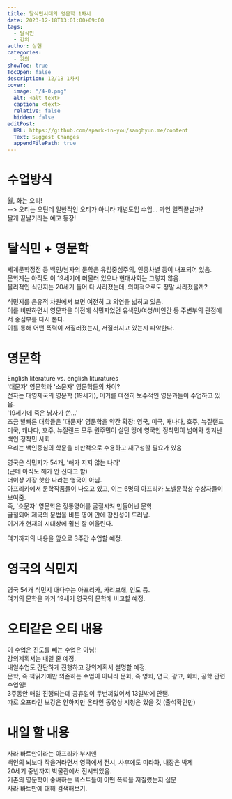 ```yaml
---
title: 탈식민시대의 영문학 1차시
date: 2023-12-18T13:01:00+09:00
tags:
  - 탈식민
  - 강의
author: 상현
categories:
  - 강의
showToc: true
TocOpen: false
description: 12/18 1차시
cover:
  image: "/4-0.png"
  alt: <alt text>
  caption: <text>
  relative: false
  hidden: false
editPost:
  URL: https://github.com/spark-in-you/sanghyun.me/content
  Text: Suggest Changes
  appendFilePath: true
---
```

# 수업방식
월, 화는 오티!  
--> 오티는 오틴데 일반적인 오티가 아니라 개념도입 수업... 과연 일찍끝날까?  
짤게 끝날거라는 예고 등장!

# 탈식민 + 영문학
세계문학정전 등 백인/남자의 문학은 유럽중심주의, 인종차별 등이 내포되어 있음.  
문학계는 아직도 이 19세기에 머물러 있으나 현대사회는 그렇지 않음.  
물리적인 식민지는 20세기 들어 다 사라졌는데, 의미적으로도 정말 사라졌을까?  

식민지를 은유적 차원에서 보면 여전히 그 외연을 넓히고 있음.  
이를 비판하면서 영문학을 이전에 식민지었던 유색인/여성/비인간 등 주변부의 관점에서 중심부를 다시 본다.  
이를 통해 어떤 폭력이 저질러졌는지, 저질러지고 있는지 파악한다.  

# 영문학
English literature vs. english lituratures  
'대문자' 영문학과 '소문자' 영문학들의 차이?  
전자는 대영제국의 영문학 (19세기), 이거를 여전히 보수적인 영문과들이 수업하고 있음.  
'19세기에 죽은 남자가 쓴...'  
조금 발빠른 대학들은 '대문자' 영문학을 약간 확장: 영국, 미국, 캐나다, 호주, 뉴질랜드  
미국, 캐나다, 호주, 뉴질랜드 모두 원주민이 살던 땅에 영국인 정착민이 넘어와 생겨난 백인 정착민 사회  
우리는 백인중심의 학문을 비판적으로 수용하고 재구성할 필요가 있음  

영국은 식민지가 54개, '해가 지지 않는 나라'  
(근데 아직도 해가 안 진다고 함)  
더이상 가장 핫한 나라는 영국이 아님.  
아프리카에서 문학작품들이 나오고 있고, 이는 6명의 아프리카 노벨문학상 수상자들이 보여줌.  
즉, '소문자' 영문학은 정통영어를 굴절시켜 만들어낸 문학.  
굴절되어 제국의 문법을 비튼 영어 안에 참신성이 드러남.  
이거가 현재의 시대상에 훨씬 잘 어울린다.  

여기까지의 내용을 앞으로 3주간 수업할 예정.  

# 영국의 식민지
영국 54개 식민지 대다수는 아프리카, 카리브해, 인도 등.  
여기의 문학을 과거 19세기 영국의 문학에 비교할 예정.  

# 오티같은 오티 내용
이 수업은 진도를 빼는 수업은 아님!  
강의계획서는 내일 줄 예정.  
내일수업도 간단하게 진행하고 강의계획서 설명할 예정.  
문학, 즉 책읽기에만 의존하는 수업이 아니라 문화, 즉 영화, 연극, 광고, 회화, 공학 관련 수업임!  
3주동안 매일 진행되는데 공휴일이 두번껴있어서 13일밖에 안됌.  
따로 오프라인 보강은 안하지만 온라인 동영상 시청은 있을 것 (출석확인만)  

# 내일 할 내용
사라 바트만이라는 아프리카 부시맨  
백인의 뇌보다 작을거라면서 영국에서 전시, 사후에도 미라화, 내장은 박제  
20세기 중반까지 박물관에서 전시되었음.  
기존의 영문학이 숭배하는 텍스트들이 어떤 폭력을 저질렀는지 심문  
사라 바트만에 대해 검색해보기.  